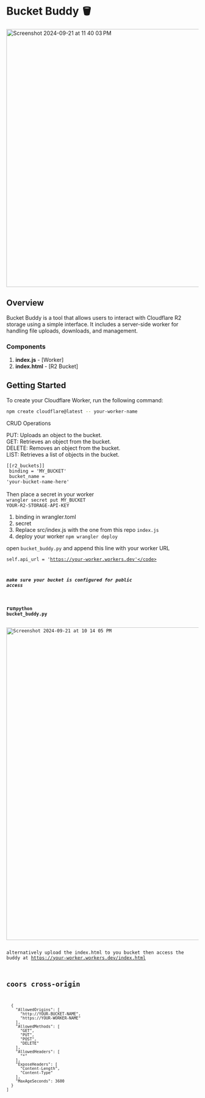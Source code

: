 # Bucket Buddy 🪣

<img width="675" alt="Screenshot 2024-09-21 at 11 40 03 PM" src="https://github.com/user-attachments/assets/11a8b566-b8e4-48a2-acd0-ef97ac962857">

## Overview

Bucket Buddy is a tool that allows users to interact with Cloudflare R2 storage using a simple interface. It includes a server-side worker for handling file uploads, downloads, and management.

### Components

1. **index.js** - [Worker]
2. **index.html** - [R2 Bucket]

## Getting Started

To create your Cloudflare Worker, run the following command:

```bash
npm create cloudflare@latest -- your-worker-name
```

CRUD Operations

PUT: Uploads an object to the bucket.<br>
GET: Retrieves an object from the bucket.<br>
DELETE: Removes an object from the bucket.<br>
LIST: Retrieves a list of objects in the bucket.<br>

<code>[[r2_buckets]]<br>
binding = 'MY_BUCKET'<br>
bucket_name = 'your-bucket-name-here'<br></code><br>
Then place a secret in your worker<br>
<code>wrangler secret put MY_BUCKET</code><br>
<code>YOUR-R2-STORAGE-API-KEY</code><br>



1. binding in wrangler.toml
2. secret
3. Replace src/index.js with the one from this repo ```index.js```
4. deploy your worker
<code>npm wrangler deploy</code><br>

open ```bucket_buddy.py``` and append this line with your worker URL<br>

<code>self.api_url = 'https://your-worker.workers.dev'</code><br>

***make sure your bucket is configured for public access***

### run<code>python bucket_buddy.py</code><br>
<img width="818" alt="Screenshot 2024-09-21 at 10 14 05 PM" src="https://github.com/user-attachments/assets/8e780f38-53cd-4e4d-9491-e5eb24fe4e87">


alternatively upload the index.html to you bucket then access the buddy at https://your-worker.workers.dev/index.html


## coors cross-origin

```[
  {
    "AllowedOrigins": [
      "http://YOUR-BUCKET-NAME",
      "https://YOUR-WORKER-NAME"
    ],
    "AllowedMethods": [
      "GET",
      "PUT",
      "POST",
      "DELETE"
    ],
    "AllowedHeaders": [
      "*"
    ],
    "ExposeHeaders": [
      "Content-Length",
      "Content-Type"
    ],
    "MaxAgeSeconds": 3600
  }
]

```















